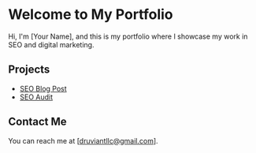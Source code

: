 # Welcome to My Portfolio

Hi, I'm [Your Name], and this is my portfolio where I showcase my work in SEO and digital marketing.

## Projects
- [SEO Blog Post](#)
- [SEO Audit](#)

## Contact Me
You can reach me at [druviantllc@gmail.com].
